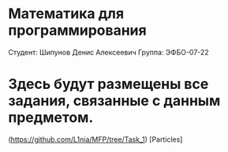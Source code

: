 # Математика для программирования
Студент: Шипунов Денис Алексеевич
Группа: ЭФБО-07-22
# Здесь будут размещены все задания, связанные с данным предметом.
(https://github.com/L1nia/MFP/tree/Task_1) [Particles]
